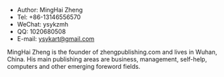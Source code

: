 

- Author: MingHai Zheng
- Tel: +86-13146556570
- WeChat: ysykzmh
- QQ: 1020680508
- E-mail: ysykart@gmail.com

MingHai Zheng is the founder of zhengpublishing.com and lives in Wuhan, China. His main publishing areas are business, management, self-help, computers and other emerging foreword fields.
